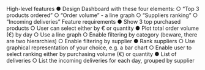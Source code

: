 High-level features
● Design Dashboard with these four elements:
○ “Top 3 products ordered”
○ “Order volume” - a line graph
○ “Suppliers ranking”
○ “Incoming deliveries”
Feature requirements
● Show 3 top purchased products
○ User can select either by € or quantity
● Plot total order volume (€) by day
○ Use a line graph
○ Enable filtering by category (beware, there are two hierarchies)
○ Enable filtering by supplier
● Rank suppliers
○ Use graphical representation of your choice, e.g. a bar chart
○ Enable user to select ranking either by purchasing volume (€) or quantity
● List of deliveries
○ List the incoming deliveries for each day, grouped by supplier
